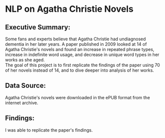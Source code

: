 # NLP on Agatha Christie Novels

## Executive Summary:

Some fans and experts believe that Agatha Christie had undiagnosed dementia in her later years. A paper published in 2009 looked at 14 of Agatha Christie's novels and found an increase in repeated phrase types, increase in indefinite word usage, and decrease in unique word types in her works as she aged.  
The goal of this project is to first replicate the findings of the paper using 70 of her novels instead of 14, and to dive deeper into analysis of her works.

## Data Source:
Agatha Christie's novels were downloaded in the ePUB format from the internet archive. 

## Findings:
I was able to replicate the paper's findings.
